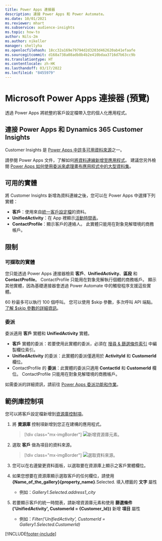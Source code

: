 ```yaml
---
title: Power Apps 連接器
description: 連接 Power Apps 和 Power Automate。
ms.date: 10/01/2021
ms.reviewer: mhart
ms.subservice: audience-insights
ms.topic: how-to
author: Nils-2m
ms.author: nikeller
manager: shellyha
ms.openlocfilehash: 18cc32a169e79794d2d3203d462620ab41efaafe
ms.sourcegitcommit: d168a738a08adb8b4b2e410bdaa3716d7b63cc9b
ms.translationtype: HT
ms.contentlocale: zh-HK
ms.lasthandoff: 03/17/2022
ms.locfileid: "8455979"
---
```

# <a name="microsoft-power-apps-connector-preview"></a>Microsoft Power Apps 連接器 (預覽)

透過 Power Apps 將統整的客戶設定檔帶入您的個人化應用程式。

## <a name="connect-power-apps-and-dynamics-365-customer-insights"></a>連接 Power Apps 和 Dynamics 365 Customer Insights

Customer Insights 是 [Power Apps 中許多可用資料來源](/powerapps/maker/canvas-apps/working-with-data-sources)之一。

請參閱 Power Apps 文件，了解如何[將資料連線新增至應用程式](/powerapps/maker/canvas-apps/add-data-connection)。 建議您另外檢閱 [Power Apps 如何使用委派來處理畫布應用程式中的大型資料集](/powerapps/maker/canvas-apps/delegation-overview)。

## <a name="available-entities"></a>可用的實體

將 Customer Insights 新增為資料連線之後，您可以在 Power Apps 中選擇下列實體：

- **客戶**：使用來自[統一客戶設定檔](customer-profiles.md)的資料。
- **UnifiedActivity**：在 App 裡顯示[活動時間表](activities.md)。
- **ContactProfile**：顯示客戶的連絡人。 此實體只能用在對象見解環境的商務帳戶。

## <a name="limitations"></a>限制

### <a name="retrievable-entities"></a>可擷取的實體

您只能透過 Power Apps 連接器檢索 **客戶**、**UnifiedActivity**、**區段** 和 **ContactProfile**。 ContactProfile 只能用在對象見解執行個體的商務帳戶。 顯示其他實體，因為基礎連接器會透過 Power Automate 中的觸發程序支援這些實體。

60 秒最多可以執行 100 個呼叫。 您可以使用 $skip 參數，多次呼叫 API 端點。 [了解 $skip 參數的詳細資訊](/connectors/customerinsights/#get-items-from-an-entity)。

### <a name="delegation"></a>委派

委派適用 **客戶** 實體和 **UnifiedActivity** 實體。 

- **客戶** 實體的委派：若要使用此實體的委派，必須在 [搜尋 & 篩選條件索引](search-filter-index.md) 中編製欄位索引。  
- **UnifiedActivity** 的委派：此實體的委派僅適用於 **ActivityId** 和 **CustomerId** 欄位。  
- ContactProfile 的 **委派**：此實體的委派只適用 **ContactId** 和 **CustomerId** 欄位。 ContactProfile 只能用在對象見解環境的商務帳戶。

如需委派的詳細資訊，請前往 [Power Apps 委派功能和作業](/powerapps/maker/canvas-apps/delegation-overview)。 

## <a name="example-gallery-control"></a>範例庫控制項

您可以將客戶設定檔新增到[資源庫控制項](/powerapps/maker/canvas-apps/add-gallery)。

1. 將 **資源庫** 控制項新增到您正在建構的應用程式。

    > [!div class="mx-imgBorder"]
    > ![新增資源庫元素。](media/connector-powerapps9.png "新增資源庫元素。")

2. 選取 **客戶** 做為項目的資料來源。

    > [!div class="mx-imgBorder"]
    > ![選取資料來源。](media/choose-datasource-powerapps.png "選取資料來源。")

3. 您可以在右邊變更資料面板，以選取要在資源庫上顯示之客戶實體欄位。

4. 如果您想要在資源庫顯示選取客戶的任何欄位，請使用 **{Name_of_the_gallery}{property_name}**.Selected. 填入標籤的 **文字** 屬性  
    - 例如：_Gallery1.Selected.address1_city_

5. 若要顯示客戶的統一時間表，請新增資源庫元素和使用 **篩選條件 ('UnifiedActivity', CustomerId = {Customer_Id})** 新增 **項目** 屬性  
    - 例如：_Filter('UnifiedActivity', CustomerId = Gallery1.Selected.CustomerId)_


[!INCLUDE[footer-include](../includes/footer-banner.md)]
